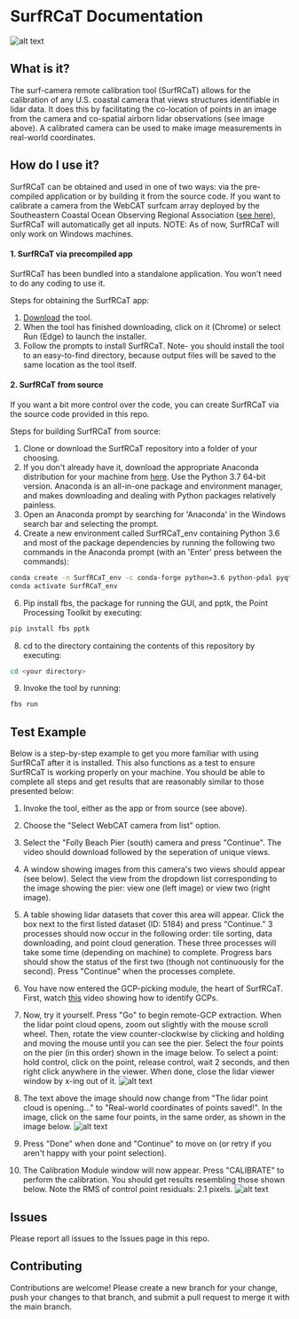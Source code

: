 # SurfRCaT Documentation

![alt text](https://github.com/conlin-matt/SurfRCaT/blob/master/SurfRCaT_PickGCPs.PNG)

## What is it?

The surf-camera remote calibration tool (SurfRCaT) allows for the calibration of any U.S. coastal camera that views structures identifiable in lidar data. It does this by facilitating the co-location of points in an image from the camera and co-spatial airborn lidar observations (see image above). A calibrated camera can be used to make image measurements in real-world coordinates. 

## How do I use it?

SurfRCaT can be obtained and used in one of two ways: via the pre-compiled application or by building it from the source code. If you want to calibrate a camera from the WebCAT surfcam array deployed by the Southeastern Coastal Ocean Observing Regional Association ([see here](https://secoora.org/webcat/)), SurfRCaT will automatically get all inputs. NOTE: As of now, SurfRCaT will only work on Windows machines.

#### 1. SurfRCaT via precompiled app

SurfRCaT has been bundled into a standalone application. You won't need to do any coding to use it.

Steps for obtaining the SurfRCaT app:
1) [Download](https://www.dropbox.com/s/h5d99qvv73gbrdy/SurfRCaT_V2_3.exe?dl=1) the tool.
2) When the tool has finished downloading, click on it (Chrome) or select Run (Edge) to launch the installer.
3) Follow the prompts to install SurfRCaT. Note- you should install the tool to an easy-to-find directory, because output files will be saved to the same location as the tool itself. 

#### 2. SurfRCaT from source

If you want a bit more control over the code, you can create SurfRCaT via the source code provided in this repo. 

Steps for building SurfRCaT from source:
1) Clone or download the SurfRCaT repository into a folder of your choosing.
2) If you don't already have it, download the appropriate Anaconda distribution for your machine from [here](https://www.anaconda.com/distribution/). Use the Python 3.7 64-bit version. Anaconda is an all-in-one package and environment manager, and makes downloading and dealing with Python packages relatively painless.
3) Open an Anaconda prompt by searching for 'Anaconda' in the Windows search bar and selecting the prompt.
4) Create a new environment called SurfRCaT_env containing Python 3.6 and most of the package dependencies by running the following two commands in the Anaconda prompt (with an 'Enter' press between the commands):
```bash
conda create -n SurfRCaT_env -c conda-forge python=3.6 python-pdal pyqt numpy pandas matplotlib opencv json requests pyshp utm lxml
conda activate SurfRCaT_env
```
6) Pip install fbs, the package for running the GUI, and pptk, the Point Processing Toolkit by executing:
```bash
pip install fbs pptk
```
8) cd to the directory containing the contents of this repository by executing:
```bash
cd <your directory>
```
9) Invoke the tool by running:
```bash
fbs run 
```

## Test Example ##
Below is a step-by-step example to get you more familiar with using SurfRCaT after it is installed. This also functions as a test to ensure SurfRCaT is working properly on your machine. You should be able to complete all steps and get results that are reasonably similar to those presented below:

1) Invoke the tool, either as the app or from source (see above).
2) Choose the "Select WebCAT camera from list" option.
3) Select the "Folly Beach Pier (south) camera and press "Continue". The video should download followed by the seperation of unique views.
4) A window showing images from this camera's two views should appear (see below). Select the view from the dropdown list corresponding to the image showing the pier: view one (left image) or view two (right image). 
5) A table showing lidar datasets that cover this area will appear. Click the box next to the first listed dataset (ID: 5184) and press "Continue." 3 processes should now occur in the following order: tile sorting, data downloading, and point cloud generation. These three processes will take some time (depending on machine) to complete. Progress bars should show the status of the first two (though not continuously for the second). Press "Continue" when the processes complete.
6) You have now entered the GCP-picking module, the heart of SurfRCaT. First, watch [this](https://www.dropbox.com/s/jiogwhe14z5g9i4/GCPPicking_Trim.mp4?dl=0) video showing how to identify GCPs.
7) Now, try it yourself. Press "Go" to begin remote-GCP extraction. When the lidar point cloud opens, zoom out slightly with the mouse scroll wheel. Then, rotate the view counter-clockwise by clicking and holding and moving the mouse until you can see the pier. Select the four points on the pier (in this order) shown in the image below. To select a point: hold control, click on the point, release control, wait 2 seconds, and then right click anywhere in the viewer. When done, close the lidar viewer window by x-ing out of it. 
![alt text](https://github.com/conlin-matt/SurfRCaT/blob/master/Example_LidarGCPs.png)

8) The text above the image should now change from "The lidar point cloud is opening..." to "Real-world coordinates of points saved!". In the image, click on the same four points, in the same order, as shown in the image below.
![alt text](https://github.com/conlin-matt/SurfRCaT/blob/master/Example_ImageGCPs.png)

9) Press "Done" when done and "Continue" to move on (or retry if you aren't happy with your point selection).
10) The Calibration Module window will now appear. Press "CALIBRATE" to perform the calibration. You should get results resembling those shown below. Note the RMS of control point residuals: 2.1 pixels. 
![alt text](https://github.com/conlin-matt/SurfRCaT/blob/master/Example_Results.png)


## Issues ##
Please report all issues to the Issues page in this repo. 

## Contributing ##
Contributions are welcome! Please create a new branch for your change, push your changes to that branch, and submit a pull request to merge it with the main branch.
